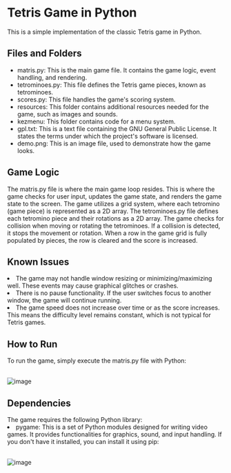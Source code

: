 # Tetris Game in Python
 
This is a simple implementation of the classic Tetris game in Python.

<h2>Files and Folders</h2>
<ul>
<li>matris.py: This is the main game file. It contains the game logic, event handling, and rendering.</li>
<li>tetrominoes.py: This file defines the Tetris game pieces, known as tetrominoes.</li>
<li>scores.py: This file handles the game's scoring system.</li>
<li>resources: This folder contains additional resources needed for the game, such as images and sounds.</li>
<li>kezmenu: This folder contains code for a menu system.</li>
<li>gpl.txt: This is a text file containing the GNU General Public License. It states the terms under which the project's software is licensed.</li>
<li>demo.png: This is an image file, used to demonstrate how the game looks.</li>
 </ul>
<h2>Game Logic</h2>
The matris.py file is where the main game loop resides. This is where the game checks for user input, updates the game state, and renders the game state to the screen. The game utilizes a grid system, where each tetromino (game piece) is represented as a 2D array. The tetrominoes.py file defines each tetromino piece and their rotations as a 2D array. The game checks for collision when moving or rotating the tetrominoes. If a collision is detected, it stops the movement or rotation. When a row in the game grid is fully populated by pieces, the row is cleared and the score is increased.

<h2>Known Issues</h2>
<li> The game may not handle window resizing or minimizing/maximizing well. These events may cause graphical glitches or crashes.
<li>There is no pause functionality. If the user switches focus to another window, the game will continue running.</li>
<li>The game speed does not increase over time or as the score increases. This means the difficulty level remains constant, which is not typical for Tetris games.</li>
<h2>How to Run</h2>
To run the game, simply execute the matris.py file with Python:
<br></br>

![image](https://github.com/Zaid-Altaf/Tetris/assets/100033305/2de1479b-40ad-4e0e-b5ba-00283535f432)

<h2>Dependencies</h2>
The game requires the following Python library:

<li>pygame: This is a set of Python modules designed for writing video games. It provides functionalities for graphics, sound, and input handling. If you don't have it installed, you can install it using pip:</li> 
<br>

![image](https://github.com/Zaid-Altaf/Tetris/assets/100033305/fba04423-3564-47ab-ad70-d1b16f4cf482)


